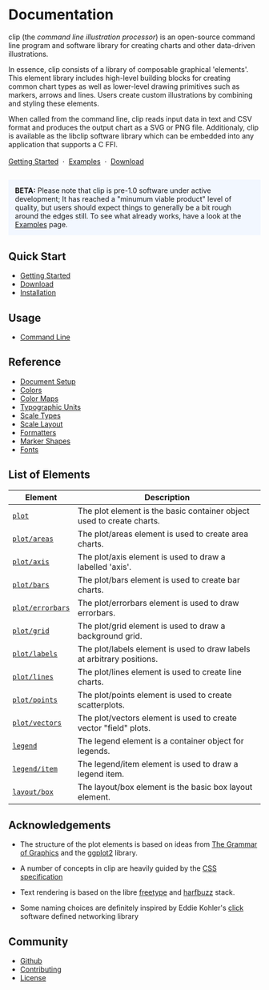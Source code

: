 <h1>Documentation</h1>

clip (the _command line illustration processor_) is an open-source command line
program and software library for creating charts and other data-driven
illustrations.

In essence, clip consists of a library of composable graphical 'elements'. This
element library includes high-level building blocks for creating common chart types
as well as lower-level drawing primitives such as markers, arrows and lines. Users
create custom illustrations by combining and styling these elements.

When called from the command line, clip reads input data in text and CSV format
and produces the output chart as a SVG or PNG file. Additionaly, clip is available
as the libclip software library which can be embedded into any application that
supports a C FFI.

<div style="margin-top: 1.2em;">
  <a href="./documentation/getting-started" style="">Getting Started</a>
  <span style="margin: 0 .3em">·</span>
  <a href="./examples">Examples</a>
  <span style="margin: 0 .3em">·</span>
  <a href="./installation">Download</a>
</div>

<div style="margin-top: 2em; background: #f2f7ff; padding: 10pt; max-width: 900px; box-sizing: border-box;">
  <b>BETA:</b> Please note that clip is pre-1.0 software under active development;
  It has reached a "minumum viable product" level of quality, but users should
  expect things to generally be a bit rough around the edges still. To see what
  already works, have a look at the <a href="/examples">Examples</a> page.
</div>


## Quick Start

- [Getting Started](./getting-started)
- [Download](./installation)
- [Installation](./installation)


## Usage

- [Command Line](./usage/command-line)


## Reference

- [Document Setup](/reference/document-setup)
- [Colors](/reference/colors)
- [Color Maps](/reference/color-maps)
- [Typographic Units](/reference/typographic)
- [Scale Types](/reference/scale-types)
- [Scale Layout](/reference/scale-layout)
- [Formatters](/reference/format)
- [Marker Shapes](/reference/marker-shapes)
- [Fonts](/reference/fonts)


## List of Elements

Element | Description
------- | -----------
[`plot`](elements/plot) | The plot element is the basic container object used to create charts.
[`plot/areas`](elements/plot/areas) | The plot/areas element is used to create area charts.
[`plot/axis`](elements/plot/axis) | The plot/axis element is used to draw a labelled 'axis'.
[`plot/bars`](elements/plot/bars) | The plot/bars element is used to create bar charts.
[`plot/errorbars`](elements/plot/errorbars) | The plot/errorbars element is used to draw errorbars.
[`plot/grid`](elements/plot/grid) | The plot/grid element is used to draw a background grid.
[`plot/labels`](elements/plot/labels) | The plot/labels element is used to draw labels at arbitrary positions.
[`plot/lines`](elements/plot/lines) | The plot/lines element is used to create line charts.
[`plot/points`](elements/plot/points) | The plot/points element is used to create scatterplots.
[`plot/vectors`](elements/plot/vectors) | The plot/vectors element is used to create vector "field" plots.
[`legend`](elements/legend) | The legend element is a container object for legends.
[`legend/item`](elements/legend/item) | The legend/item element is used to draw a legend item.
[`layout/box`](elements/layout/box) | The layout/box element is the basic box layout element.


## Acknowledgements

  - The structure of the plot elements is based on ideas from [The Grammar of
    Graphics](https://www.springer.com/gp/book/9780387245447) and the
    [ggplot2](https://ggplot2.tidyverse.org/) library.

  - A number of concepts in clip are heavily guided by the
    [CSS specification](https://www.w3.org/TR/CSS2/)

  - Text rendering is based on the libre [freetype](https://www.freetype.org/)
    and [harfbuzz](https://harfbuzz.org) stack.

  - Some naming choices are definitely inspired by Eddie Kohler's
    [click](https://github.com/kohler/click) software defined networking library


## Community

- [Github](https://github.com/asmuth/clip)
- [Contributing](./contributing)
- [License](./license)

